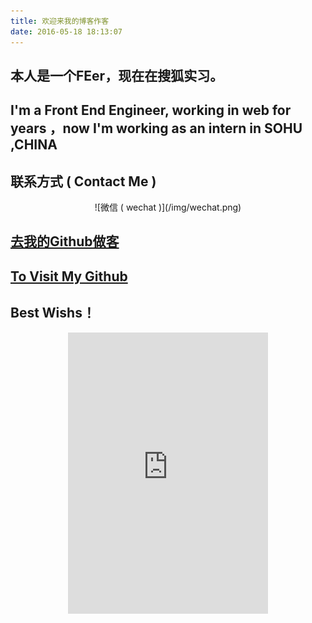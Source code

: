 ```yaml
---
title: 欢迎来我的博客作客
date: 2016-05-18 18:13:07
---
```


## 本人是一个FEer，现在在搜狐实习。
## I'm a Front End Engineer, working  in web for years ，now I'm working as an intern in SOHU ,CHINA
## 联系方式 ( Contact Me )
<div style="text-align:center;width:300px;margin: auto" markdown="2">
![微信 ( wechat )](/img/wechat.png)
</div>

## <a href="https://github.com/CodingJoker">去我的Github做客</a>
## <a href="https://github.com/CodingJoker">To Visit My Github</a>
## Best Wishs！

<div style="text-align: center;max-width:320px;margin:auto">
<iframe frameborder="no" border="0" marginwidth="0" marginheight="0" width="100%" height=450 src="http://music.163.com/outchain/player?type=0&id=115176368&auto=1&height=430"></iframe>
</div>
